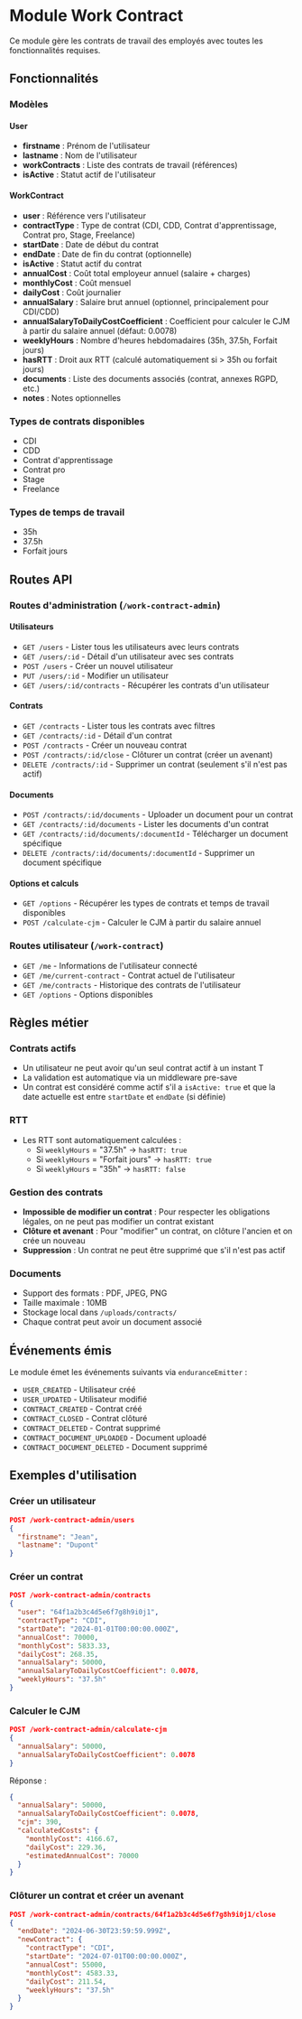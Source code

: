# Module Work Contract

Ce module gère les contrats de travail des employés avec toutes les fonctionnalités requises.

## Fonctionnalités

### Modèles

#### User
- **firstname** : Prénom de l'utilisateur
- **lastname** : Nom de l'utilisateur  
- **workContracts** : Liste des contrats de travail (références)
- **isActive** : Statut actif de l'utilisateur

#### WorkContract
- **user** : Référence vers l'utilisateur
- **contractType** : Type de contrat (CDI, CDD, Contrat d'apprentissage, Contrat pro, Stage, Freelance)
- **startDate** : Date de début du contrat
- **endDate** : Date de fin du contrat (optionnelle)
- **isActive** : Statut actif du contrat
- **annualCost** : Coût total employeur annuel (salaire + charges)
- **monthlyCost** : Coût mensuel
- **dailyCost** : Coût journalier
- **annualSalary** : Salaire brut annuel (optionnel, principalement pour CDI/CDD)
- **annualSalaryToDailyCostCoefficient** : Coefficient pour calculer le CJM à partir du salaire annuel (défaut: 0.0078)
- **weeklyHours** : Nombre d'heures hebdomadaires (35h, 37.5h, Forfait jours)
- **hasRTT** : Droit aux RTT (calculé automatiquement si > 35h ou forfait jours)
- **documents** : Liste des documents associés (contrat, annexes RGPD, etc.)
- **notes** : Notes optionnelles

### Types de contrats disponibles
- CDI
- CDD
- Contrat d'apprentissage
- Contrat pro
- Stage
- Freelance

### Types de temps de travail
- 35h
- 37.5h
- Forfait jours

## Routes API

### Routes d'administration (`/work-contract-admin`)

#### Utilisateurs
- `GET /users` - Lister tous les utilisateurs avec leurs contrats
- `GET /users/:id` - Détail d'un utilisateur avec ses contrats
- `POST /users` - Créer un nouvel utilisateur
- `PUT /users/:id` - Modifier un utilisateur
- `GET /users/:id/contracts` - Récupérer les contrats d'un utilisateur

#### Contrats
- `GET /contracts` - Lister tous les contrats avec filtres
- `GET /contracts/:id` - Détail d'un contrat
- `POST /contracts` - Créer un nouveau contrat
- `POST /contracts/:id/close` - Clôturer un contrat (créer un avenant)
- `DELETE /contracts/:id` - Supprimer un contrat (seulement s'il n'est pas actif)

#### Documents
- `POST /contracts/:id/documents` - Uploader un document pour un contrat
- `GET /contracts/:id/documents` - Lister les documents d'un contrat
- `GET /contracts/:id/documents/:documentId` - Télécharger un document spécifique
- `DELETE /contracts/:id/documents/:documentId` - Supprimer un document spécifique

#### Options et calculs
- `GET /options` - Récupérer les types de contrats et temps de travail disponibles
- `POST /calculate-cjm` - Calculer le CJM à partir du salaire annuel

### Routes utilisateur (`/work-contract`)

- `GET /me` - Informations de l'utilisateur connecté
- `GET /me/current-contract` - Contrat actuel de l'utilisateur
- `GET /me/contracts` - Historique des contrats de l'utilisateur
- `GET /options` - Options disponibles

## Règles métier

### Contrats actifs
- Un utilisateur ne peut avoir qu'un seul contrat actif à un instant T
- La validation est automatique via un middleware pre-save
- Un contrat est considéré comme actif s'il a `isActive: true` et que la date actuelle est entre `startDate` et `endDate` (si définie)

### RTT
- Les RTT sont automatiquement calculées :
  - Si `weeklyHours` = "37.5h" → `hasRTT: true`
  - Si `weeklyHours` = "Forfait jours" → `hasRTT: true`
  - Si `weeklyHours` = "35h" → `hasRTT: false`

### Gestion des contrats
- **Impossible de modifier un contrat** : Pour respecter les obligations légales, on ne peut pas modifier un contrat existant
- **Clôture et avenant** : Pour "modifier" un contrat, on clôture l'ancien et on crée un nouveau
- **Suppression** : Un contrat ne peut être supprimé que s'il n'est pas actif

### Documents
- Support des formats : PDF, JPEG, PNG
- Taille maximale : 10MB
- Stockage local dans `/uploads/contracts/`
- Chaque contrat peut avoir un document associé

## Événements émis

Le module émet les événements suivants via `enduranceEmitter` :

- `USER_CREATED` - Utilisateur créé
- `USER_UPDATED` - Utilisateur modifié
- `CONTRACT_CREATED` - Contrat créé
- `CONTRACT_CLOSED` - Contrat clôturé
- `CONTRACT_DELETED` - Contrat supprimé
- `CONTRACT_DOCUMENT_UPLOADED` - Document uploadé
- `CONTRACT_DOCUMENT_DELETED` - Document supprimé

## Exemples d'utilisation

### Créer un utilisateur
```json
POST /work-contract-admin/users
{
  "firstname": "Jean",
  "lastname": "Dupont"
}
```

### Créer un contrat
```json
POST /work-contract-admin/contracts
{
  "user": "64f1a2b3c4d5e6f7g8h9i0j1",
  "contractType": "CDI",
  "startDate": "2024-01-01T00:00:00.000Z",
  "annualCost": 70000,
  "monthlyCost": 5833.33,
  "dailyCost": 268.35,
  "annualSalary": 50000,
  "annualSalaryToDailyCostCoefficient": 0.0078,
  "weeklyHours": "37.5h"
}
```

### Calculer le CJM
```json
POST /work-contract-admin/calculate-cjm
{
  "annualSalary": 50000,
  "annualSalaryToDailyCostCoefficient": 0.0078
}
```

Réponse :
```json
{
  "annualSalary": 50000,
  "annualSalaryToDailyCostCoefficient": 0.0078,
  "cjm": 390,
  "calculatedCosts": {
    "monthlyCost": 4166.67,
    "dailyCost": 229.36,
    "estimatedAnnualCost": 70000
  }
}
```

### Clôturer un contrat et créer un avenant
```json
POST /work-contract-admin/contracts/64f1a2b3c4d5e6f7g8h9i0j1/close
{
  "endDate": "2024-06-30T23:59:59.999Z",
  "newContract": {
    "contractType": "CDI",
    "startDate": "2024-07-01T00:00:00.000Z",
    "annualCost": 55000,
    "monthlyCost": 4583.33,
    "dailyCost": 211.54,
    "weeklyHours": "37.5h"
  }
}
```
